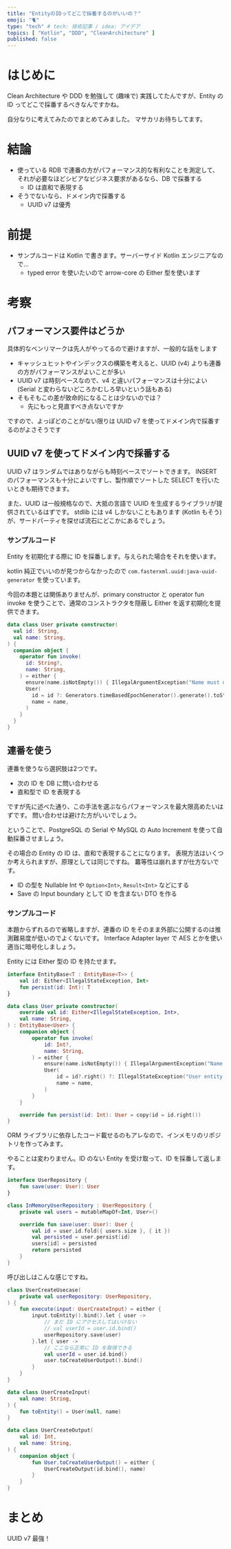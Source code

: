 ```yaml
---
title: "EntityのIDってどこで採番するのがいいの？"
emoji: "🐈"
type: "tech" # tech: 技術記事 / idea: アイデア
topics: [ "Kotlin", "DDD", "CleanArchitecture" ]
published: false
---
```


# はじめに

Clean Architecture や DDD を勉強して (趣味で) 実践してたんですが、Entity の ID ってどこで採番するべきなんですかね。

自分なりに考えてみたのでまとめてみました。
マサカリお待ちしてます。

# 結論

- 使っている RDB で連番の方がパフォーマンス的な有利なことを測定して、それが必要なほどシビアなビジネス要求があるなら、DB で採番する
    - ID は直和で表現する
- そうでないなら、ドメイン内で採番する
    - UUID v7 は優秀

# 前提

- サンプルコードは Kotlin で書きます。サーバーサイド Kotlin エンジニアなので...
    - typed error を使いたいので arrow-core の Either 型を使います

# 考察

## パフォーマンス要件はどうか

具体的なベンリマークは先人がやってるので避けますが、一般的な話をします

- キャッシュヒットやインデックスの構築を考えると、UUID (v4) よりも連番の方がパフォーマンスがよいことが多い
- UUID v7 は時刻ベースなので、v4 と違いパフォーマンスは十分によい (Serial と変わらないどころかむしろ早いという話もある)
- そもそもこの差が致命的になることは少ないのでは？
    - 先にもっと見直すべき点ないですか

ですので、よっぽどのことがない限りは UUID v7 を使ってドメイン内で採番するのがよさそうです

## UUID v7 を使ってドメイン内で採番する

UUID v7 はランダムではありながらも時刻ベースでソートできます。
INSERT のパフォーマンスも十分によいですし、製作順でソートした SELECT を行いたいときも期待できます。

また、UUID は一般規格なので、大抵の言語で UUID を生成するライブラリが提供されているはずです。
stdlib には v4 しかないこともあります (Kotlin もそう) が、サードパーティを探せば流石にどこかにあるでしょう。

### サンプルコード

Entity を初期化する際に ID を採番します。与えられた場合をそれを使います。

kotlin 純正でいいのが見つからなかったので `com.fasterxml.uuid:java-uuid-generator` を使っています。

今回の本題とは関係ありませんが、primary constructor と operator fun invoke を使うことで、通常のコンストラクタを隠蔽し Either を返す初期化を提供できます。

```kotlin
data class User private constructor(
  val id: String,
  val name: String,
) {
  companion object {
    operator fun invoke(
      id: String?,
      name: String,
    ) = either {
      ensure(name.isNotEmpty()) { IllegalArgumentException("Name must not be empty") }
      User(
        id = id ?: Generators.timeBasedEpochGenerator().generate().toString(),
        name = name,
      )
    }
  }
}
```

## 連番を使う

連番を使うなら選択肢は2つです。

- 次の ID を DB に問い合わせる
- 直和型で ID を表現する

ですが先に述べた通り、この手法を選ぶならパフォーマンスを最大限高めたいはずです。
問い合わせは避けた方がいいでしょう。

ということで、PostgreSQL の Serial や MySQL の Auto Increment を使って自動採番させましょう。

その場合の Entity の ID は、直和で表現することになります。
表現方法はいくつか考えられますが、原理としては同じですね。
羃等性は崩れますが仕方ないです。

- ID の型を Nullable Int や `Option<Int>`, `Result<Int>` などにする
- Save の Input boundary として ID を含まない DTO を作る

### サンプルコード

本題からずれるので省略しますが、連番の ID をそのまま外部に公開するのは推測難易度が低いのでよくないです。
Interface Adapter layer で AES とかを使い適当に暗号化しましょう。

Entity には Either 型の ID を持たせます。

```kotlin
interface EntityBase<T : EntityBase<T>> {
    val id: Either<IllegalStateException, Int>
    fun persist(id: Int): T
}

data class User private constructor(
    override val id: Either<IllegalStateException, Int>,
    val name: String,
) : EntityBase<User> {
    companion object {
        operator fun invoke(
            id: Int?,
            name: String,
        ) = either {
            ensure(name.isNotEmpty()) { IllegalArgumentException("Name must not be empty") }
            User(
                id = id?.right() ?: IllegalStateException("User entity is not persisted").left(),
                name = name,
            )
        }
    }

    override fun persist(id: Int): User = copy(id = id.right())
}
```

ORM ライブラリに依存したコード載せるのもアレなので、インメモリのリポジトリを作ってみます。

やることは変わりません。ID のない Entity を受け取って、ID を採番して返します。

```kotlin
interface UserRepository {
    fun save(user: User): User
}

class InMemoryUserRepository : UserRepository {
    private val users = mutableMapOf<Int, User>()

    override fun save(user: User): User {
        val id = user.id.fold({ users.size }, { it })
        val persisted = user.persist(id)
        users[id] = persisted
        return persisted
    }
}
```

呼び出しはこんな感じですね。

```kotlin
class UserCreateUsecase(
    private val userRepository: UserRepository,
) {
    fun execute(input: UserCreateInput) = either {
        input.toEntity().bind().let { user ->
            // まだ ID にアクセスしてはいけない
            // val userId = user.id.bind()
            userRepository.save(user)
        }.let { user ->
            // ここなら正常に ID を取得できる
            val userId = user.id.bind()
            user.toCreateUserOutput().bind()
        }
    }
}

data class UserCreateInput(
    val name: String,
) {
    fun toEntity() = User(null, name)
}

data class UserCreateOutput(
    val id: Int,
    val name: String,
) {
    companion object {
        fun User.toCreateUserOutput() = either {
            UserCreateOutput(id.bind(), name)
        }
    }
}
```

# まとめ

UUID v7 最強！
